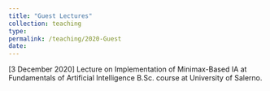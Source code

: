 ```yaml
---
title: "Guest Lectures"
collection: teaching
type:
permalink: /teaching/2020-Guest
date:
---
```

[3 December 2020] Lecture on Implementation of Minimax-Based IA at Fundamentals of Artificial Intelligence B.Sc. course at University of Salerno.

